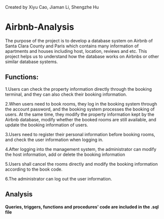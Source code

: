 
Created by Xiyu Cao, Jiaman Li, Shengzhe Hu
# Airbnb-Analysis

The purpose of the project is to develop a database system on Airbnb of Santa Clara County and Paris which contains many information of apartments and houses including host, location, reviews and etc. This project helps us to understand how the database works on Airbnbs or other similar database systems.

## Functions:

1.Users can check the property information directly through the booking terminal, and they can also check their booking information.

2.When users need to book rooms, they log in the booking system through the account password, and the booking system processes the booking of users. At the same time, they modify the property information kept by the Airbnb database, modify whether the booked rooms are still available, and update the booking information of users.

3.Users need to register their personal information before booking rooms, and check the user information when logging in.

4.After logging into the management system, the administrator can modify the host information, add or delete the booking information

5.Users shall cancel the rooms directly and modify the booking information according to the book code.

6.The administrator can log out the user information.

## Analysis
#### Queries, triggers, functions and procedures' code are included in the .sql file
